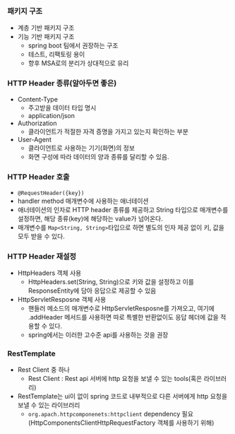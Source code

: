 ### 패키지 구조
- 계층 기반 패키지 구조
- 기능 기반 패키지 구조
  - spring boot 팀에서 권장하는 구조
  - 테스트, 리팩토링 용이
  - 향후 MSA로의 분리가 상대적으로 유리

### HTTP Header 종류(알아두면 좋은)
- Content-Type
  - 주고받을 데이터 타입 명시
  - application/json
- Authorization
  - 클라이언트가 적절한 자격 증명을 가지고 있는지 확인하는 부분
- User-Agent
  - 클라이언트로 사용하는 기기(화면)의 정보
  - 화면 구성에 따라 데이터의 양과 종류를 달리할 수 있음.

### HTTP Header 호출
- `@RequestHeader({key})`
- handler method 매개변수에 사용하는 애너테이션
- 애너테이션의 인자로 HTTP header 종류를 제공하고 String 타입으로 매개변수를 설정하면, 해당 종류(key)에 해당하는 value가 넘어온다.
- 매개변수를 `Map<String, String>`타입으로 하면 별도의 인자 제공 없이 키, 값을 모두 받을 수 있다.

### HTTP Header 재설정
- HttpHeaders 객체 사용
  - HttpHeaders.set(String, String)으로 키와 값을 설정하고 이를 ResponseEntity에 담아 응답으로 제공할 수 있음
- HttpServletResposne 객체 사용
  - 핸들러 메소드의 매개변수로 HttpServletResposne를 가져오고, 여기에 .addHeader 메서드를 사용하면 따로 특별한 반환없이도 응답 헤더에 값을 적용할 수 있다.
  - spring에서는 이러한 고수준 api를 사용하는 것을 권장

### RestTemplate
- Rest Client 중 하나
  - Rest Client : Rest api 서버에 http 요청을 보낼 수 있는 tools(혹은 라이브러리)
- RestTemplate는 ui이 없이 spring 코드로 내부적으로 다른 서버에게 http 요청을 보낼 수 있는 라이브러리
  - `org.apach.httpcomponenets:httpclient` dependency 필요(HttpComponentsClientHttpRequestFactory 객체를 사용하기 위해)